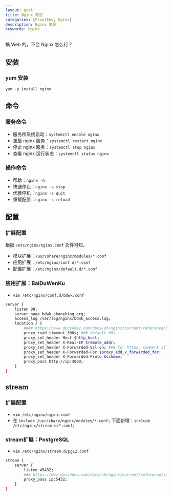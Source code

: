 ```yaml
---
layout: post
title: Nginx 笔记
categories: [FrontEnd, Nginx]
description: Nginx 笔记
keywords: Nginx
---
```



搞 Web 的，不会 Nginx 怎么行？

## 安装
### yum 安装
`yum -y install nginx`

## 命令
### 服务命令
- 服务所系统启动：`systemctl enable nginx`
- 重启 nginx 服务：`systemctl restart nginx`
- 停止 nginx 服务：`systemctl stop nginx`
- 查看 nginx 运行状态：`systemctl status nginx`

### 操作命令
- 帮助：`nginx -h`
- 快速停止：`nginx -s stop`
- 优雅停机：`nginx -s quit`
- 重载配置：`nginx -s reload`

## 配置
### 扩展配置
根据 `/etc/nginx/nginx.conf` 文件可知，
- 模块扩展：`/usr/share/nginx/modules/*.conf`
- 应用扩展：`/etc/nginx/conf.d/*.conf`
- 配置扩展：`/etc/nginx/default.d/*.conf`

### 应用扩展：BaiDuWenKu
- `vim /etc/nginx/conf.d/bdwk.conf`
```bash
server {
    listen 80;
    server_name bdwk.shaneking.org;
    access_log /var/log/nginx/bdwk_access.log;
    location / {
        #### https://www.docs4dev.com/docs/zh/nginx/current/reference/http-ngx_http_proxy_module.html
        proxy_read_timeout 300s; ### default 60s
        proxy_set_header Host $http_host;
        proxy_set_header X-Real-IP $remote_addr;
        proxy_set_header X-Forwarded-Ssl on; ### for https, comment if http
        proxy_set_header X-Forwarded-For $proxy_add_x_forwarded_for;
        proxy_set_header X-Forwarded-Proto $scheme;
        proxy_pass http://ip:3000;
    }
}
```

## stream
### 扩展配置
- `vim /etc/nginx/nginx.conf`
- 在 `include /usr/share/nginx/modules/*.conf;` 下面新增：`include /etc/nginx/stream.d/*.conf;`

### stream扩展：PostgreSQL
- `vim /etc/nginx/stream.d/pg12.conf`

```bash
stream {
    server {
        listen 45432;
        ### https://www.docs4dev.com/docs/zh/nginx/current/reference/stream-ngx_stream_proxy_module.html
        proxy_pass ip:5432;
    }
}
```
